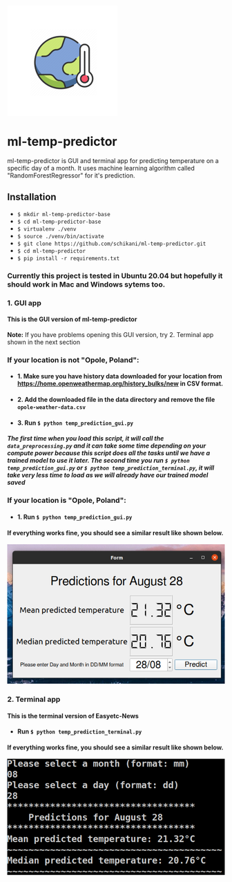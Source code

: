 ![alt text](https://github.com/schikani/ml-temp-predictor/blob/master/ml_temp_prediction.png)
# ml-temp-predictor 
ml-temp-predictor is GUI and terminal app for predicting temperature on a specific day of a month. It uses machine learning algorithm called "RandomForestRegressor" for it's prediction.   

## Installation
* `$ mkdir ml-temp-predictor-base`
* `$ cd ml-temp-predictor-base`
* `$ virtualenv ./venv`
* `$ source ./venv/bin/activate`
* `$ git clone https://github.com/schikani/ml-temp-predictor.git`
* `$ cd ml-temp-predictor`
* `$ pip install -r requirements.txt`

### Currently this project is tested in Ubuntu 20.04 but hopefully it should work in Mac and Windows sytems too.

### 1. GUI app
#### This is the GUI version of ml-temp-predictor
**Note:** If you have problems opening this GUI version, try 2. Terminal app shown in the next section

### **If your location is not "Opole, Poland":**
* #### 1. Make sure you have history data downloaded for your location from https://home.openweathermap.org/history_bulks/new in CSV format.
* #### 2. Add the downloaded file in the data directory and remove the file `opole-weather-data.csv`
* #### 3. Run `$ python temp_prediction_gui.py`
##### The first time when you load this script, it will call the `data_preprocessing.py` and it can take some time depending on your compute power because this script does all the tasks until we have a trained model to use it later. The second time you run `$ python temp_prediction_gui.py` or `$ python temp_prediction_terminal.py`, it will take very less time to load as we will already have our trained model saved

### **If your location is "Opole, Poland":**
* #### 1. Run `$ python temp_prediction_gui.py`

#### If everything works fine, you should see a similar result like shown below.
![alt text](https://github.com/schikani/ml-temp-predictor/blob/master/temp_prediction_gui_screenshot.png)

### 2. Terminal app
#### This is the terminal version of Easyetc-News
* #### Run `$ python temp_prediction_terminal.py`
#### If everything works fine, you should see a similar result like shown below.
![alt text](https://github.com/schikani/ml-temp-predictor/blob/master/temp_prediction_terminal_screenshot.png)
